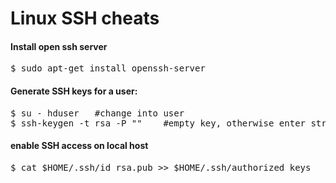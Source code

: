 Linux SSH cheats
================

<h4>Install open ssh server</h4>
<pre>
$ sudo apt-get install openssh-server
</pre>

<h4>Generate SSH keys for a user:</h4>
<pre>
$ su - hduser   #change into user
$ ssh-keygen -t rsa -P ""    #empty key, otherwise enter string inbetween ""
</pre>


<h4>enable SSH access on local host</h4>
<pre>
$ cat $HOME/.ssh/id_rsa.pub >> $HOME/.ssh/authorized_keys    #adds key fingerprint to known hosts file
</pre>


